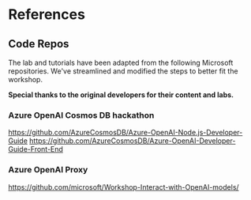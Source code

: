 # References

## Code Repos

The lab and tutorials have been adapted from the following Microsoft repositories. We've streamlined and modified the steps to better fit the workshop.

**Special thanks to the original developers for their content and labs.**

### Azure OpenAI Cosmos DB hackathon

https://github.com/AzureCosmosDB/Azure-OpenAI-Node.js-Developer-Guide
https://github.com/AzureCosmosDB/Azure-OpenAI-Developer-Guide-Front-End

### Azure OpenAI Proxy

https://github.com/microsoft/Workshop-Interact-with-OpenAI-models/


